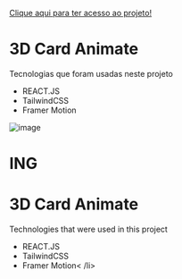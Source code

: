 <a href="https://3-d-animate-card-react-tailwind-css-framer-motion.vercel.app/">Clique aqui para ter acesso ao projeto!</a>

<h1>3D Card Animate</h1>

<p>Tecnologias que foram usadas neste projeto</p>

<ul>
  <li>REACT.JS</li>
  <li>TailwindCSS</li>
  <li>Framer Motion</li>
</ul>

![image](https://github.com/user-attachments/assets/e76a6ae3-3307-46eb-a898-d9820eee0cd3)



<h1>ING</h1>

<h1>3D Card Animate</h1> 

<p>Technologies that were used in this project</p>
<ul> 
  <li>REACT.JS</li> 
  <li>TailwindCSS</li> 
  <li>Framer Motion< /li> 
</ul>
